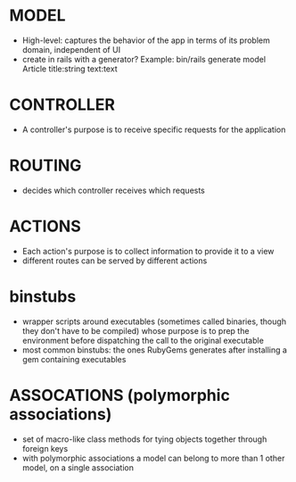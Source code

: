 # MODEL
- High-level: captures the behavior of the app in terms of its problem domain, independent of UI
- create in rails with a generator? Example:
		bin/rails generate model Article title:string text:text


# CONTROLLER
- A controller's purpose is to receive specific requests for the application

# ROUTING
- decides which controller receives which requests

# ACTIONS
- Each action's purpose is to collect information to provide it to a view
- different routes can be served by different actions

# binstubs
- wrapper scripts around executables (sometimes called binaries, though they don't have to be
  compiled) whose purpose is to prep the environment before dispatching the call to the
  original executable
- most common binstubs: the ones RubyGems generates after installing a gem containing executables

# ASSOCATIONS (polymorphic associations)
*   set of macro-like class methods for tying objects together through foreign keys
*   with polymorphic associations a model can belong to more than 1 other model, on a single
		association